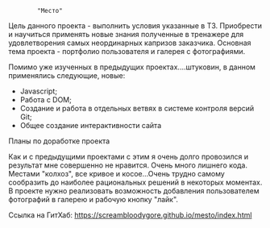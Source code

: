 			"Место"

Цель данного проекта - выполнить условия указанные в ТЗ. Приобрести и научиться применять новые знания полученные в тренажере для удовлетворения самых неординарных капризов заказчика. Основная тема проекта - портфолио пользователя и галерея с фотографиями.

Помимо уже изученных в предыдущих проектах....штуковин, в данном применялись следующие, новые:
- Javascript;
- Работа с DOM;
- Создание и работа в отдельных ветвях в системе контроля версий Git;
- Общее создание интерактивности сайта

Планы по доработке проекта

Как и с предыдущими проектами с этим я очень долго провозился и результат мне совершенно не нравится. Очень много лишнего кода. Местами "колхоз", все кривое и косое...Очень трудно самому сообразить до наиболее рациональных решений в некоторых моментах. В проекте нужно реализовать возможность добавления пользователем фотографий в галерею и рабочую кнопку "лайк".  

Ссылка на ГитХаб: https://screambloodygore.github.io/mesto/index.html
